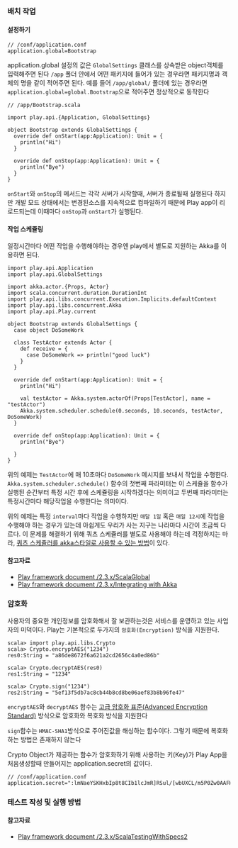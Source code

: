 ### 배치 작업

#### 설정하기

```
// /conf/application.conf
application.global=Bootstrap
```

application.global 설정의 값은 `GlobalSettings` 클래스를 상속받은 object객체를 입력해주면 된다 `/app` 폴더 안에서 어떤 패키지에 들어가 있는 경우라면 패키지명과 객체의 명을 같이 적어주면 된다. 예를 들어 `/app/global/` 폴더에 있는 경우라면 `application.global=global.Bootstrap`으로 적어주면 정상적으로 동작한다


```
// /app/Bootstrap.scala

import play.api.{Application, GlobalSettings}

object Bootstrap extends GlobalSettings {
  override def onStart(app:Application): Unit = {
  	println("Hi")
  }
  
  override def onStop(app:Application): Unit = {
  	println("Bye")
  }
}
```
`onStart`와 `onStop`의 메서드는 각각 서버가 시작할때, 서버가 종료될때  실행된다 하지만 개발 모드 상태에서는 변경된소스를 지속적으로 컴파일하기 때문에 Play app이 리로드되는데 이때마다 `onStop`과 `onStart`가 실행된다.

#### 작업 스케쥴링
일정시간마다 어떤 작업을 수행해야하는 경우엔 play에서 별도로 지원하는 Akka를 이용하면 된다.

```
import play.api.Application
import play.api.GlobalSettings

import akka.actor.{Props, Actor}
import scala.concurrent.duration.DurationInt
import play.api.libs.concurrent.Execution.Implicits.defaultContext
import play.api.libs.concurrent.Akka
import play.api.Play.current

object Bootstrap extends GlobalSettings {
  case object DoSomeWork

  class TestActor extends Actor {
    def receive = {
      case DoSomeWork => println("good luck")
    }
  }

  override def onStart(app:Application): Unit = {
    println("Hi")

    val testActor = Akka.system.actorOf(Props[TestActor], name = "testActor")
    Akka.system.scheduler.schedule(0.seconds, 10.seconds, testActor, DoSomeWork)
  }

  override def onStop(app:Application): Unit = {
    println("Bye")

  }
}
```
위의 예제는 `TestActor`에 매 10초마다 `DoSomeWork` 메시지를 보내서 작업을 수행한다.
`Akka.system.scheduler.schedule()` 함수의 첫번째 파라미터는 이 스케쥴을 함수가 실행된 순간부터 특정 시간 후에 스케쥴링을 시작하겠다는 의미이고 두번째 파라미터는 특정시간마다 해당작업을 수행한다는 의미이다.

위의 예제는 특정 `interval`마다 작업을 수행하지만 `매달 1일` 혹은 `매일 12시`에 작업을 수행해야 하는 경우가 있는데 아쉽게도 우리가 사는 지구는 나라마다 시간이 조금씩 다르다. 이 문제를 해결하기 위해 쿼츠 스케쥴러를 별도로 사용해야 하는데 걱정하지는 마라, [쿼츠 스케쥴러를 akka스타일로 사용할 수 있는 방법](https://github.com/enragedginger/akka-quartz-scheduler)이 있다. 
	
#### 참고자료
* [Play framework document /2.3.x/ScalaGlobal ](https://www.playframework.com/documentation/2.3.x/ScalaGlobal)
* [Play framework document /2.3.x/Integrating with Akka](https://www.playframework.com/documentation/2.3.x/ScalaAkka)

### 암호화
사용자의 중요한 개인정보를 암호화해서 잘 보관하는것은 서비스를 운영하고 있는 사업자의 미덕이다. Play는 기본적으로 두가지의 `암호화(Encryption)` 방식을 지원한다.

```
scala> import play.api.libs.Crypto
scala> Crypto.encryptAES("1234")
res0:String = "a86de8672f6a621a2cd2656c4a0ed86b"

scala> Crypto.decryptAES(res0)
res1:String = "1234"

scala> Crypto.sign("1234")
res2:String = "5ef13f5db7ac8cb44b8cd8be06aef83b8b96fe47"
```

`encryptAES`와 `decryptAES` 함수는 [고급 암호화 표준(Advanced Encryption Standard)](http://ko.wikipedia.org/wiki/%EA%B3%A0%EA%B8%89_%EC%95%94%ED%98%B8%ED%99%94_%ED%91%9C%EC%A4%80) 방식으로 암호화와 복호화 방식을 지원한다

`sign`함수는 `HMAC-SHA1`방식으로 주어진값을 해싱하는 함수이다. 그렇기 때문에 복호화하는 방법은 존재하지 않는다

Crypto Object가 제공하는 함수가 암호화하기 위해 사용하는 키(Key)가 Play App을 처음생성할때 만들어지는 application.secret의 값이다.


```
// /conf/application.conf
application.secret=":lmNaeYSKHxbIp8t8CIb1lcJmR]RSul/[wbUXCL/m5P0Zw0AAFHI1VZY8`3PQaeC"
```

### 테스트 작성 및 실행 방법
#### 참고자료
* [Play framework document /2.3.x/ScalaTestingWithSpecs2](https://www.playframework.com/documentation/2.3.x/ScalaTestingWithSpecs2)
